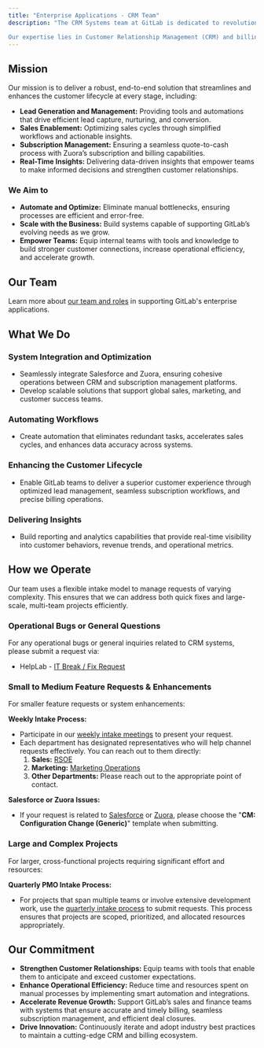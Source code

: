 ```yaml
---
title: "Enterprise Applications - CRM Team"
description: "The CRM Systems team at GitLab is dedicated to revolutionizing how we engage with our customers by seamlessly integrating Salesforce and Zuora into a unified, powerful platform. We focus on building and maintaining solutions that enable GitLab to manage the entire customer lifecycle effectively, ensuring every interaction is meaningful, efficient, and aligned with our business goals.

Our expertise lies in Customer Relationship Management (CRM) and billing ecosystems, where we leverage cutting-edge technology to simplify processes, enhance user experience, and support GitLab's growth strategy."
---
```



<link rel="stylesheet" type="text/css" href="/stylesheets/biztech.css" />

## <i class="fas fa-bullseye" id="biz-tech-icons"></i> Mission

Our mission is to deliver a robust, end-to-end solution that streamlines and enhances the customer lifecycle at every stage, including:

- **Lead Generation and Management:** Providing tools and automations that drive efficient lead capture, nurturing, and conversion.
- **Sales Enablement:** Optimizing sales cycles through simplified workflows and actionable insights.
- **Subscription Management:** Ensuring a seamless quote-to-cash process with Zuora’s subscription and billing capabilities.
- **Real-Time Insights:** Delivering data-driven insights that empower teams to make informed decisions and strengthen customer relationships.

### We Aim to

- **Automate and Optimize:** Eliminate manual bottlenecks, ensuring processes are efficient and error-free.
- **Scale with the Business:** Build systems capable of supporting GitLab’s evolving needs as we grow.
- **Empower Teams:** Equip internal teams with tools and knowledge to build stronger customer connections, increase operational efficiency, and accelerate growth.

## <i class="fas fa-users" id="biz-tech-icons"></i> Our Team

Learn more about [our team and roles](https://internal.gitlab.com/handbook/it-enterprise-applications/organizational-structure/entapps-crm/) in supporting GitLab's enterprise applications.

## <i class="fas fa-bullhorn" id="biz-tech-icons"></i> What We Do

### System Integration and Optimization

- Seamlessly integrate Salesforce and Zuora, ensuring cohesive operations between CRM and subscription management platforms.
- Develop scalable solutions that support global sales, marketing, and customer success teams.

### Automating Workflows

- Create automation that eliminates redundant tasks, accelerates sales cycles, and enhances data accuracy across systems.

### Enhancing the Customer Lifecycle

- Enable GitLab teams to deliver a superior customer experience through optimized lead management, seamless subscription workflows, and precise billing operations.

### Delivering Insights

- Build reporting and analytics capabilities that provide real-time visibility into customer behaviors, revenue trends, and operational metrics.

## <i class="fas fa-users" id="biz-tech-icons"></i> How we Operate

Our team uses a flexible intake model to manage requests of varying complexity. This ensures that we can address both quick fixes and large-scale, multi-team projects efficiently.

### Operational Bugs or General Questions

For any operational bugs or general inquiries related to CRM systems, please submit a request via:

- HelpLab - [IT Break / Fix Request](https://helplab.gitlab.systems/esc?id=sc_cat_item&sys_id=07b1f158979c4610a326158de053affb)

### Small to Medium Feature Requests & Enhancements

For smaller feature requests or system enhancements:

**Weekly Intake Process:**

- Participate in our [weekly intake meetings](https://internal.gitlab.com/handbook/it-enterprise-applications/organizational-structure/entapps-crm/) to present your request.
- Each department has designated representatives who will help channel requests effectively. You can reach out to them directly:
    1. **Sales:** [RSOE](/handbook/sales/field-operations/sales-systems/)
    2. **Marketing:** [Marketing Operations](/handbook/marketing/marketing-operations)
    3. **Other Departments:** Please reach out to the appropriate point of contact.

**Salesforce or Zuora Issues:**

- If your request is related to [Salesforce](https://gitlab.com/gitlab-com/sales-team/field-operations/systems/-/issues/new) or [Zuora](https://gitlab.com/gitlab-com/business-technology/enterprise-apps/financeops/finance-systems/-/issues/new#), please choose the "**CM: Configuration Change (Generic)**" template when submitting.

### Large and Complex Projects

For larger, cross-functional projects requiring significant effort and resources:

**Quarterly PMO Intake Process:**

- For projects that span multiple teams or involve extensive development work, use the [quarterly intake process](/handbook/business-technology/enterprise-applications/pmo/#i-classfas-fa-users-idbiz-tech-iconsi-our-services) to submit requests. This process ensures that projects are scoped, prioritized, and allocated resources appropriately.

## <i class="fas fa-bullhorn" id="biz-tech-icons"></i> Our Commitment

- **Strengthen Customer Relationships:** Equip teams with tools that enable them to anticipate and exceed customer expectations.
- **Enhance Operational Efficiency:** Reduce time and resources spent on manual processes by implementing smart automation and integrations.
- **Accelerate Revenue Growth:** Support GitLab’s sales and finance teams with systems that ensure accurate and timely billing, seamless subscription management, and efficient deal closures.
- **Drive Innovation:** Continuously iterate and adopt industry best practices to maintain a cutting-edge CRM and billing ecosystem.
